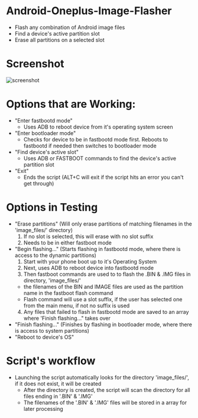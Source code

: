 # Android-Oneplus-Image-Flasher
- Flash any combination of Android image files
- Find a device's active partition slot
- Erase all partitions on a selected slot

# Screenshot
![screenshot](https://github.com/user-attachments/assets/2bd3f3dc-e4bd-44a3-84d2-1c297cd306aa)

# Options that are Working:
- "Enter fastbootd mode"
  - Uses ADB to reboot device from it's operating system screen
- "Enter bootloader mode"
  - Checks for device to be in fastbootd mode first. Reboots to fastbootd if needed then switches to bootloader mode
- "Find device's active slot"
  - Uses ADB or FASTBOOT commands to find the device's active partition slot
- "Exit"
  - Ends the script (ALT+C will exit if the script hits an error you can't get through)

# Options in Testing
- "Erase partitions" (Will only erase partitions of matching filenames in the 'image_files/' directory)
  1) If no slot is selected, this will erase with no slot suffix
  2) Needs to be in either fastboot mode
- "Begin flashing..." (Starts flashing in fastbootd mode, where there is access to the dynamic partitions)
  1) Start with your phone boot up to it's Operating System
  2) Next, uses ADB to reboot device into fastbootd mode
  3) Then fastboot commands are used to to flash the .BIN & .IMG files in directory, 'image_files/'
    - the filenames of the BIN and IMAGE files are used as the partition name in the fastboot flash command
    - Flash command will use a slot suffix, if the user has selected one from the main menu, if not no suffix is used
  4) Any files that failed to flash in fastbootd mode are saved to an array where 'Finish flashing..." takes over
- "Finish flashing..." (Finishes by flashing in bootloader mode, where there is access to system partitions)
- "Reboot to device's OS"

# Script's workflow
- Launching the script automatically looks for the directory 'image_files/', if it does not exist, it will be created
  - After the directory is created, the script will scan the directory for all files ending in '.BIN' & '.IMG'
  - The filenames of the '.BIN' & '.IMG' files will be stored in a array for later processing
